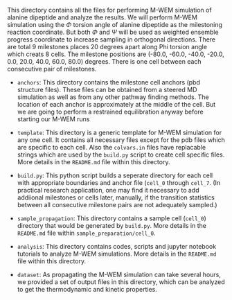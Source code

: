 This directory contains all the files for performing M-WEM simulation of alanine dipeptide and analyze the results. We will perform M-WEM simulation using the $\Phi$ torsion angle of alanine dipeptide as the milestoning reaction coordinate. But both $\Phi$ and $\Psi$ will be used as weighted ensemble progress coordinate to increase sampling in orthogonal directions. There are total 9 milestones places 20 degrees apart along Phi torsion angle which creats 8 cells. The milestone positions are (-80.0, -60.0, -40.0, -20.0, 0.0, 20.0, 40.0, 60.0, 80.0) degrees. There is one cell between each consecutive pair of milestones.

* ```anchors```: This directory contains the milestone cell anchors (pbd structure files). These files can be obtained from a steered MD simulation as well as from any other pathway finding methods. The location of each anchor is approximately at the middle of the cell. But we are going to perform a restrained equilibration anyway before starting our M-WEM runs

* ```template```: This directory is a generic template for M-WEM simulation for any one cell. It contains all necessary files except for the pdb files which are specific to each cell. Also the ```colvars.in``` files have replacable strings which are used by the ```build.py``` script to create cell specific files. More details in the ```README.md``` file within this directory.

* ```build.py```: This python script builds a seperate directory for each cell with appropriate boundaries and anchor file (```cell_0``` through ```cell_7```. (In practical research application, one may find it necessary to add addiional milestones or cells later, manually, if the transition statistics between all consecutive milestone pairs are not adequately sampled.)

* ```sample_propagation```: This directory contains a sample cell (```cell_0```) directory that would be generated by ```build.py```. More details in the ```README.md``` file within ```sample_preparation/cell_0```.

* ```analysis```: This directory contains codes, scripts and jupyter notebook tutorials to analyze M-WEM simulations. More details in the ```README.md``` file within this directory. 

* ```dataset```: As propagating the M-WEM simulation can take several hours, we provided a set of output files in this directory, which can be analyzed to get the thermodynamic and kinetic properties.
